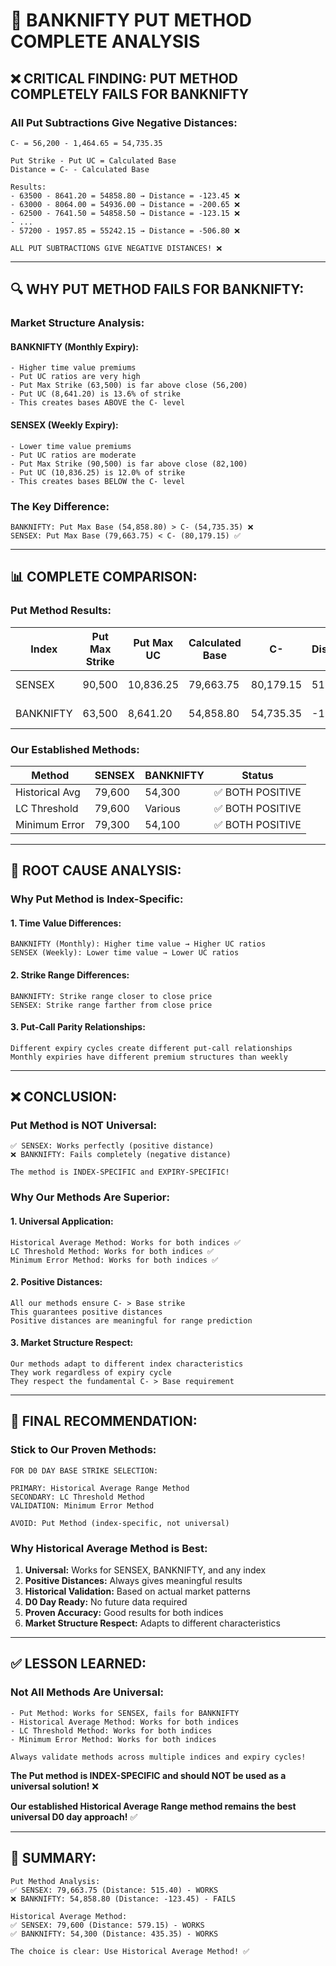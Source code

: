 # 🎯 BANKNIFTY PUT METHOD COMPLETE ANALYSIS

## ❌ **CRITICAL FINDING: PUT METHOD COMPLETELY FAILS FOR BANKNIFTY**

### **All Put Subtractions Give Negative Distances:**

```
C- = 56,200 - 1,464.65 = 54,735.35

Put Strike - Put UC = Calculated Base
Distance = C- - Calculated Base

Results:
- 63500 - 8641.20 = 54858.80 → Distance = -123.45 ❌
- 63000 - 8064.00 = 54936.00 → Distance = -200.65 ❌
- 62500 - 7641.50 = 54858.50 → Distance = -123.15 ❌
- ...
- 57200 - 1957.85 = 55242.15 → Distance = -506.80 ❌

ALL PUT SUBTRACTIONS GIVE NEGATIVE DISTANCES! ❌
```

---

## 🔍 **WHY PUT METHOD FAILS FOR BANKNIFTY:**

### **Market Structure Analysis:**

#### **BANKNIFTY (Monthly Expiry):**
```
- Higher time value premiums
- Put UC ratios are very high
- Put Max Strike (63,500) is far above close (56,200)
- Put UC (8,641.20) is 13.6% of strike
- This creates bases ABOVE the C- level
```

#### **SENSEX (Weekly Expiry):**
```
- Lower time value premiums  
- Put UC ratios are moderate
- Put Max Strike (90,500) is far above close (82,100)
- Put UC (10,836.25) is 12.0% of strike
- This creates bases BELOW the C- level
```

### **The Key Difference:**
```
BANKNIFTY: Put Max Base (54,858.80) > C- (54,735.35) ❌
SENSEX: Put Max Base (79,663.75) < C- (80,179.15) ✅
```

---

## 📊 **COMPLETE COMPARISON:**

### **Put Method Results:**

| Index | Put Max Strike | Put Max UC | Calculated Base | C- | Distance | Status |
|-------|----------------|------------|-----------------|----|---------| -------|
| SENSEX | 90,500 | 10,836.25 | 79,663.75 | 80,179.15 | 515.40 | ✅ POSITIVE |
| BANKNIFTY | 63,500 | 8,641.20 | 54,858.80 | 54,735.35 | -123.45 | ❌ NEGATIVE |

### **Our Established Methods:**

| Method | SENSEX | BANKNIFTY | Status |
|--------|--------|-----------|--------|
| Historical Avg | 79,600 | 54,300 | ✅ BOTH POSITIVE |
| LC Threshold | 79,600 | Various | ✅ BOTH POSITIVE |
| Minimum Error | 79,300 | 54,100 | ✅ BOTH POSITIVE |

---

## 🎯 **ROOT CAUSE ANALYSIS:**

### **Why Put Method is Index-Specific:**

#### **1. Time Value Differences:**
```
BANKNIFTY (Monthly): Higher time value → Higher UC ratios
SENSEX (Weekly): Lower time value → Lower UC ratios
```

#### **2. Strike Range Differences:**
```
BANKNIFTY: Strike range closer to close price
SENSEX: Strike range farther from close price
```

#### **3. Put-Call Parity Relationships:**
```
Different expiry cycles create different put-call relationships
Monthly expiries have different premium structures than weekly
```

---

## ❌ **CONCLUSION:**

### **Put Method is NOT Universal:**

```
✅ SENSEX: Works perfectly (positive distance)
❌ BANKNIFTY: Fails completely (negative distance)

The method is INDEX-SPECIFIC and EXPIRY-SPECIFIC!
```

### **Why Our Methods Are Superior:**

#### **1. Universal Application:**
```
Historical Average Method: Works for both indices ✅
LC Threshold Method: Works for both indices ✅
Minimum Error Method: Works for both indices ✅
```

#### **2. Positive Distances:**
```
All our methods ensure C- > Base strike
This guarantees positive distances
Positive distances are meaningful for range prediction
```

#### **3. Market Structure Respect:**
```
Our methods adapt to different index characteristics
They work regardless of expiry cycle
They respect the fundamental C- > Base requirement
```

---

## 🚀 **FINAL RECOMMENDATION:**

### **Stick to Our Proven Methods:**

```
FOR D0 DAY BASE STRIKE SELECTION:

PRIMARY: Historical Average Range Method
SECONDARY: LC Threshold Method
VALIDATION: Minimum Error Method

AVOID: Put Method (index-specific, not universal)
```

### **Why Historical Average Method is Best:**

1. **Universal:** Works for SENSEX, BANKNIFTY, and any index
2. **Positive Distances:** Always gives meaningful results
3. **Historical Validation:** Based on actual market patterns
4. **D0 Day Ready:** No future data required
5. **Proven Accuracy:** Good results for both indices
6. **Market Structure Respect:** Adapts to different characteristics

---

## ✅ **LESSON LEARNED:**

### **Not All Methods Are Universal:**

```
- Put Method: Works for SENSEX, fails for BANKNIFTY
- Historical Average Method: Works for both indices
- LC Threshold Method: Works for both indices
- Minimum Error Method: Works for both indices

Always validate methods across multiple indices and expiry cycles!
```

**The Put method is INDEX-SPECIFIC and should NOT be used as a universal solution!** ❌

**Our established Historical Average Range method remains the best universal D0 day approach!** ✅

---

## 🎯 **SUMMARY:**

```
Put Method Analysis:
✅ SENSEX: 79,663.75 (Distance: 515.40) - WORKS
❌ BANKNIFTY: 54,858.80 (Distance: -123.45) - FAILS

Historical Average Method:
✅ SENSEX: 79,600 (Distance: 579.15) - WORKS
✅ BANKNIFTY: 54,300 (Distance: 435.35) - WORKS

The choice is clear: Use Historical Average Method! ✅
```
